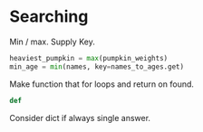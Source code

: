 # Searching

Min / max. Supply Key.

```py
heaviest_pumpkin = max(pumpkin_weights)
min_age = min(names, key=names_to_ages.get)
```

Make function that for loops and return on found.

```py
def
```

Consider dict if always single answer.

```py

```
